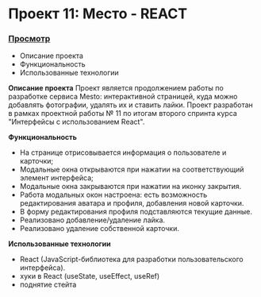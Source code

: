 # Проект 11: Место - REACT

### [Просмотр](https://alb040570.github.io/mesto-react/)

- Описание проекта
- Функциональность
- Использованные технологии

**Описание проекта**
Проект является продолжением работы по разработке сервиса Mesto: интерактивной страницей, куда можно добавлять фотографии, удалять их и ставить лайки. Проект разработан в рамках проектной работы  № 11 по итогам второго спринта  курса "Интерфейсы с использованием React". 





**Функциональность**
- На странице отрисовывается информация о пользователе и карточки;
- Модальные окна открываются при нажатии на соответствующий элемент интерфейса;
- Модальные окна закрываются при нажатии на иконку закрытия.
- Работа модальных окон настроена: есть возможность редактирования аватара и профиля, добавления новой карточки.
- В форму редактирования профиля подставляются текущие данные.
- Реализовано добавление/удаление лайка.
- Реализовано удаление собственной карточки.



**Использованные технологии**
- React (JavaScript-библиотека для разработки пользовательского интерфейса).
- хуки в React (useState, useEffect, useRef)
- поднятие стейта



